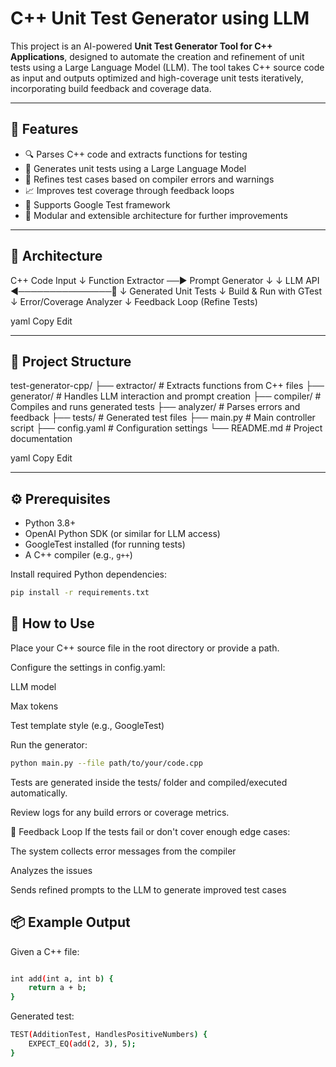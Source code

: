 # C++ Unit Test Generator using LLM

This project is an AI-powered **Unit Test Generator Tool for C++ Applications**, designed to automate the creation and refinement of unit tests using a Large Language Model (LLM). The tool takes C++ source code as input and outputs optimized and high-coverage unit tests iteratively, incorporating build feedback and coverage data.

---

## 🚀 Features

- 🔍 Parses C++ code and extracts functions for testing
- 🤖 Generates unit tests using a Large Language Model
- 🔁 Refines test cases based on compiler errors and warnings
- 📈 Improves test coverage through feedback loops
- 🧪 Supports Google Test framework
- 🧠 Modular and extensible architecture for further improvements

---

## 🧱 Architecture

C++ Code Input
↓
Function Extractor ──▶ Prompt Generator
↓ ↓
LLM API ◀───────────────🧠
↓
Generated Unit Tests
↓
Build & Run with GTest
↓
Error/Coverage Analyzer
↓
Feedback Loop (Refine Tests)

yaml
Copy
Edit

---

## 📁 Project Structure

test-generator-cpp/
├── extractor/ # Extracts functions from C++ files
├── generator/ # Handles LLM interaction and prompt creation
├── compiler/ # Compiles and runs generated tests
├── analyzer/ # Parses errors and feedback
├── tests/ # Generated test files
├── main.py # Main controller script
├── config.yaml # Configuration settings
└── README.md # Project documentation

yaml
Copy
Edit

---

## ⚙️ Prerequisites

- Python 3.8+
- OpenAI Python SDK (or similar for LLM access)
- GoogleTest installed (for running tests)
- A C++ compiler (e.g., `g++`)

Install required Python dependencies:

```bash
pip install -r requirements.txt
```

## 🧪 How to Use
Place your C++ source file in the root directory or provide a path.

Configure the settings in config.yaml:

LLM model

Max tokens

Test template style (e.g., GoogleTest)

Run the generator:
``` bash 
python main.py --file path/to/your/code.cpp
```
Tests are generated inside the tests/ folder and compiled/executed automatically.

Review logs for any build errors or coverage metrics.

🔄 Feedback Loop
If the tests fail or don't cover enough edge cases:

The system collects error messages from the compiler

Analyzes the issues

Sends refined prompts to the LLM to generate improved test cases

## 📦 Example Output
Given a C++ file:

``` bash

int add(int a, int b) {
    return a + b;
}
```
Generated test:

```bash
TEST(AdditionTest, HandlesPositiveNumbers) {
    EXPECT_EQ(add(2, 3), 5);
}
```

